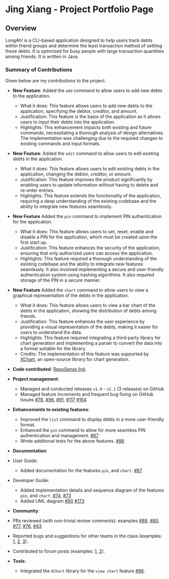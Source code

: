 # Jing Xiang - Project Portfolio Page

## Overview

LongAh! is a CLI-based application designed to help users track debts within friend groups and determine the
least transaction method of settling these debts. It is optimized for busy people with large transaction quantities
among friends. It is written in Java.


### Summary of Contributions

Given below are my contributions to the project.

- **New Feature**: Added the `add` command to allow users to add new debts to the application.
  - What it does: This feature allows users to add new debts to the application, specifying the debtor, creditor, and amount.
  - Justification: This feature is the basis of the application as it allows users to input their debts into the application.
  - Highlights: This enhancement impacts both existing and future commands, necessitating a thorough analysis of design alternatives. The implementation was challenging due to the required changes to existing commands and input formats.

- **New Feature**: Added the `edit` command to allow users to edit existing debts in the application.
  - What it does: This feature allows users to edit existing debts in the application, changing the debtor, creditor, or amount.
  - Justification: This feature improves the product significantly by enabling users to update information without having to delete and re-enter entries.
  - Highlights: This feature extends the functionality of the application, requiring a deep understanding of the existing codebase and the ability to integrate new features seamlessly.

- **New Feature** Added the `pin` command to implement PIN authentication for the application.
  - What it does: This feature allows users to set, reset, enable and disable a PIN for the application, which must be created upon the first start up.
  - Justification: This feature enhances the security of the application, ensuring that only authorized users can access the application.
  - Highlights: This feature required a thorough understanding of the existing codebase and the ability to integrate new features seamlessly. It also involved implementing a secure and user-friendly authentication system using hashing algorithms. It also required storage of the PIN in a secure manner.

- **New Feature** Added the `chart` command to allow users to view a graphical representation of the debts in the application.
  - What it does: This feature allows users to view a bar chart of the debts in the application, showing the distribution of debts among friends.
  - Justification: This feature enhances the user experience by providing a visual representation of the debts, making it easier for users to understand the data.
  - Highlights: This feature required integrating a third-party library for chart generation and implementing a parser to convert the data into a format suitable for the library.
  - Credits: The implementation of this feature was supported by [XChart](https://knowm.org/open-source/xchart/), an open-source library for chart generation.


- **Code contributed**: [RepoSense link](https://nus-cs2113-ay2324s2.github.io/tp-dashboard/?search=jing-xiang&breakdown=true&sort=groupTitle%20dsc&sortWithin=title&since=2024-02-23&timeframe=commit&mergegroup=&groupSelect=groupByRepos&checkedFileTypes=docs~functional-code~test-code~other)


- **Project management**:
  - Managed and conducted releases ```v1.0``` - ```v2.1``` (3 releases) on GitHub
  - Managed feature increments and frequent bug fixing on GitHub Issues [#78](https://github.com/AY2324S2-CS2113-T15-1/tp/issues/78), [#96](https://github.com/AY2324S2-CS2113-T15-1/tp/pull/96), [#91](https://github.com/AY2324S2-CS2113-T15-1/tp/pull/91), [#117](https://github.com/AY2324S2-CS2113-T15-1/tp/issues/117) [#164](https://github.com/AY2324S2-CS2113-T15-1/tp/pull/164)

- **Enhancements to existing features**:
    - Improved the `list` command to display debts in a more user-friendly format.
    - Enhanced the `pin` command to allow for more seamless PIN authentication and management. [#67](https://github.com/AY2324S2-CS2113-T15-1/tp/pull/67)
    - Wrote additional tests for the above features. [#86](https://github.com/AY2324S2-CS2113-T15-1/tp/pull/86)

- **Documentation**:
- User Guide:
  - Added documentation for the features `pin`, and `chart`. [#87](https://github.com/AY2324S2-CS2113-T15-1/tp/pull/87)
- Developer Guide:
  - Added implementation details and sequence diagram of the features `pin`, and `chart`.  [#74](https://github.com/AY2324S2-CS2113-T15-1/tp/pull/74), [#73](https://github.com/AY2324S2-CS2113-T15-1/tp/pull/73)
  - Added UML diagram [#90](https://github.com/AY2324S2-CS2113-T15-1/tp/pull/90) [#173](https://github.com/AY2324S2-CS2113-T15-1/tp/pull/173)

- **Community**:
- PRs reviewed (with non-trivial review comments): examples [#89](https://github.com/AY2324S2-CS2113-T15-1/tp/pull/89), [#80](https://github.com/AY2324S2-CS2113-T15-1/tp/pull/80), [#77](https://github.com/AY2324S2-CS2113-T15-1/tp/pull/77), [#76](https://github.com/AY2324S2-CS2113-T15-1/tp/pull/76), [#43](https://github.com/AY2324S2-CS2113-T15-1/tp/pull/43)
- Reported bugs and suggestions for other teams in the class (examples: [1](https://github.com/nus-cs2113-AY2324S2/tp/pull/63), [2](https://github.com/nus-cs2113-AY2324S2/tp/pull/1), [3](https://github.com/nus-cs2113-AY2324S2/tp/pull/13)).
- Contributed to forum posts (examples: [1](https://github.com/nus-cs2113-AY2324S2/forum/issues/14), [2](https://github.com/nus-cs2113-AY2324S2/forum/issues/28)).

- **Tools**:
  - Integrated the `XChart` library for the `view chart` feature [#86](https://github.com/AY2324S2-CS2113-T15-1/tp/pull/86).